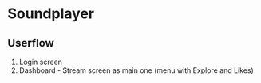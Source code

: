# Soundplayer 

## Userflow

1. Login screen
2. Dashboard - Stream screen as main one (menu with Explore and Likes) 
